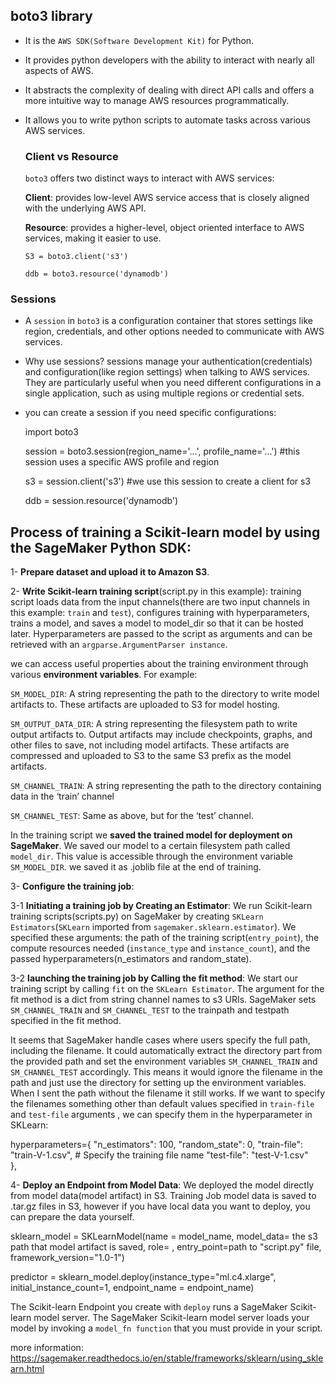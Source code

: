 ## boto3 library
* It is the `AWS SDK(Software Development Kit)` for Python.
* It provides python developers with the ability to interact with nearly all aspects of AWS.
* It abstracts the complexity of dealing with direct API calls and offers a more intuitive way to manage AWS resources programmatically.
* It allows you to write python scripts to automate tasks across various AWS services. 

  ### Client vs Resource
  `boto3` offers two distinct ways to interact with AWS services:
    
  **Client**: provides low-level AWS service access that is closely aligned with the underlying AWS API.
    
  **Resource**: provides a higher-level, object oriented interface to AWS services, making it easier to use.
   
      S3 = boto3.client('s3')
      
      ddb = boto3.resource('dynamodb')  

### Sessions
* A `session` in `boto3` is a configuration container that stores settings like region, credentials, and other options needed to communicate with AWS services.
* Why use sessions? sessions manage your authentication(credentials) and configuration(like region settings) when talking to AWS services. They are particularly useful when you need different configurations in a single application, such as using multiple regions or credential sets.
* you can create a session if you need specific configurations:

    import boto3
  
    session = boto3.session(region_name='...', profile_name='...')  #this session uses a specific AWS profile and region

    s3 = session.client('s3')   #we use this session to create a client for s3

    ddb = session.resource('dynamodb')




## Process of training a Scikit-learn model by using the SageMaker Python SDK:

1- **Prepare dataset and upload it to Amazon S3**.

2- **Write Scikit-learn training script**(script.py in this example):
training script loads data from the input channels(there are two input channels in this example: `train` and `test`), configures training with hyperparameters, trains a model, and saves a model to model_dir so that it can be hosted later. Hyperparameters are passed to the script as arguments and can be retrieved with an `argparse.ArgumentParser instance`.

we can access useful properties about the training environment through various **environment variables**. For example:

`SM_MODEL_DIR`: A string representing the path to the directory to write model artifacts to. These artifacts are uploaded to S3 for model hosting.

`SM_OUTPUT_DATA_DIR`: A string representing the filesystem path to write output artifacts to. Output artifacts may include checkpoints, graphs, and other files to save, not including model artifacts. These artifacts are compressed and uploaded to S3 to the same S3 prefix as the model artifacts.

`SM_CHANNEL_TRAIN`: A string representing the path to the directory containing data in the ‘train’ channel

`SM_CHANNEL_TEST`: Same as above, but for the ‘test’ channel.

In the training script we **saved the trained model for deployment on SageMaker**. We saved our model to a certain filesystem path called `model_dir`. This value is accessible through the environment variable `SM_MODEL_DIR`. we saved it as .joblib file at the end of training.  

3- **Configure the training job**:

3-1 **Initiating a training job by Creating an Estimator**: We run Scikit-learn training scripts(scripts.py) on SageMaker by creating `SKLearn Estimators`(`SKLearn` imported from `sagemaker.sklearn.estimator`). We specified these arguments: the path of the training script(`entry_point`), the compute resources needed (`instance_type` and `instance_count`), and the passed hyperparameters(n_estimators and random_state). 

3-2 **launching the training job by Calling the fit method**: We start our training script by calling `fit` on the `SKLearn Estimator`. The argument for the fit method is a dict from string channel names to s3 URIs. SageMaker sets `SM_CHANNEL_TRAIN` and `SM_CHANNEL_TEST` to the trainpath and testpath specified in the fit method. 

It seems that SageMaker handle cases where users specify the full path, including the filename. It could automatically extract the directory part from the provided path and set the environment variables `SM_CHANNEL_TRAIN` and `SM_CHANNEL_TEST` accordingly. This means it would ignore the filename in the path and just use the directory for setting up the environment variables. When I sent the path without the filename it still works. If we want to specify the filenames something other than default values specified in `train-file` and `test-file` arguments , we can specify them in the hyperparameter in SKLearn: 

 hyperparameters={
                          "n_estimators": 100,
                          "random_state": 0,
                          "train-file": "train-V-1.csv",  # Specify the training file name
                          "test-file": "test-V-1.csv"  
                      },

4- **Deploy an Endpoint from Model Data**: We deployed the model directly from model data(model artifact) in S3. Training Job model data is saved to .tar.gz files in S3, however if you have local data you want to deploy, you can prepare the data yourself.

sklearn_model = SKLearnModel(name = model_name,
                             model_data= the s3 path that model artifact is saved,
                             role= ,
                             entry_point=path to "script.py" file,
                             framework_version="1.0-1")

predictor = sklearn_model.deploy(instance_type="ml.c4.xlarge", initial_instance_count=1, 
                                endpoint_name = endpoint_name)


The Scikit-learn Endpoint you create with `deploy` runs a SageMaker Scikit-learn model server. The SageMaker Scikit-learn model server loads your model by invoking a `model_fn function` that you must provide in your script. 

more information: https://sagemaker.readthedocs.io/en/stable/frameworks/sklearn/using_sklearn.html
